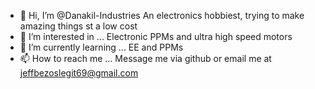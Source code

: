 - 👋 Hi, I’m @Danakil-Industries
An electronics hobbiest, trying to make amazing things st a low cost
- 👀 I’m interested in ... Electronic PPMs and ultra high speed motors
- 🌱 I’m currently learning ... EE and PPMs
- 📫 How to reach me ... Message me via github or email me at jeffbezoslegit69@gmail.com

<!---
Danakil-Industries/Danakil-Industries is a ✨ special ✨ repository because its `README.md` (this file) appears on your GitHub profile.
You can click the Preview link to take a look at your changes.
--->
